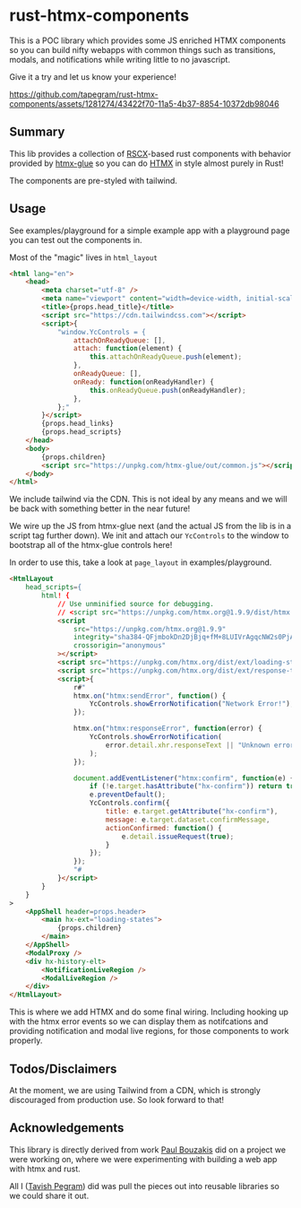 # rust-htmx-components

This is a POC library which provides some JS enriched HTMX components so you can build nifty webapps with common things such as transitions, modals, and notifications while writing little to no javascript.

Give it a try and let us know your experience!

https://github.com/tapegram/rust-htmx-components/assets/1281274/43422f70-11a5-4b37-8854-10372db98046

## Summary

This lib provides a collection of [RSCX](https://github.com/pitasi/rscx)-based rust components with behavior provided by [htmx-glue](https://github.com/tapegram/htmx-glue) so you can do [HTMX](https://htmx.org/) in style almost purely in Rust!

The components are pre-styled with tailwind.

## Usage

See examples/playground for a simple example app with a playground page you can test out the components in.

Most of the "magic" lives in `html_layout`

```html
<html lang="en">
    <head>
        <meta charset="utf-8" />
        <meta name="viewport" content="width=device-width, initial-scale=1" />
        <title>{props.head_title}</title>
        <script src="https://cdn.tailwindcss.com"></script>
        <script>{
            "window.YcControls = {
                attachOnReadyQueue: [],
                attach: function(element) {
                    this.attachOnReadyQueue.push(element);
                },
                onReadyQueue: [],
                onReady: function(onReadyHandler) {
                    this.onReadyQueue.push(onReadyHandler);
                },
            };"
        }</script>
        {props.head_links}
        {props.head_scripts}
    </head>
    <body>
        {props.children}
        <script src="https://unpkg.com/htmx-glue/out/common.js"></script>
    </body>
</html>
```

We include tailwind via the CDN. This is not ideal by any means and we will be back with something better in the near future!

We wire up the JS from htmx-glue next (and the actual JS from the lib is in a script tag further down). We init and attach our `YcControls` to the window to bootstrap all of the htmx-glue controls here!

In order to use this, take a look at `page_layout` in examples/playground.
        
```html
<HtmlLayout
    head_scripts={
        html! {
            // Use unminified source for debugging.
            // <script src="https://unpkg.com/htmx.org@1.9.9/dist/htmx.js"></script>
            <script
                src="https://unpkg.com/htmx.org@1.9.9"
                integrity="sha384-QFjmbokDn2DjBjq+fM+8LUIVrAgqcNW2s0PjAxHETgRn9l4fvX31ZxDxvwQnyMOX"
                crossorigin="anonymous"
            ></script>
            <script src="https://unpkg.com/htmx.org/dist/ext/loading-states.js"></script>
            <script src="https://unpkg.com/htmx.org/dist/ext/response-targets.js"></script>
            <script>{
                r#"
                htmx.on("htmx:sendError", function() {
                    YcControls.showErrorNotification("Network Error!");
                });                

                htmx.on("htmx:responseError", function(error) {
                    YcControls.showErrorNotification(
                        error.detail.xhr.responseText || "Unknown error"
                    );
                });

                document.addEventListener("htmx:confirm", function(e) {
                    if (!e.target.hasAttribute("hx-confirm")) return true;            
                    e.preventDefault();
                    YcControls.confirm({
                        title: e.target.getAttribute("hx-confirm"),
                        message: e.target.dataset.confirmMessage,
                        actionConfirmed: function() {
                            e.detail.issueRequest(true);
                        }
                    });
                });
                "#
            }</script>
        }
    }
>
    <AppShell header=props.header>
        <main hx-ext="loading-states">
            {props.children}
        </main>
    </AppShell>
    <ModalProxy />
    <div hx-history-elt>
        <NotificationLiveRegion />
        <ModalLiveRegion />
    </div>
</HtmlLayout>
```

This is where we add HTMX and do some final wiring. Including hooking up with the htmx error events so we can display them as notifcations and providing notification and modal live regions, for those components to work properly.

## Todos/Disclaimers

At the moment, we are using Tailwind from a CDN, which is strongly discouraged from production use. So look forward to that!

## Acknowledgements

This library is directly derived from work [Paul Bouzakis](https://github.com/pbouzakis) did on a project we were working on, where we were experimenting with building a web app with htmx and rust.

All I ([Tavish Pegram](https://github.com/tapegram)) did was pull the pieces out into reusable libraries so we could share it out.


